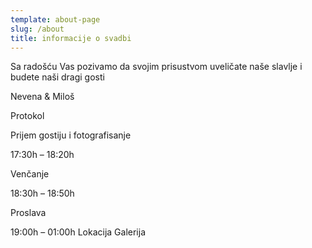```yaml
---
template: about-page
slug: /about
title: informacije o svadbi
---
```

Sa radošću Vas pozivamo da svojim prisustvom uveličate naše slavlje i budete naši dragi gosti

Nevena & Miloš

Protokol

Prijem gostiju i fotografisanje

17:30h – 18:20h

Venčanje

18:30h – 18:50h

Proslava

19:00h – 01:00h
Lokacija
Galerija

